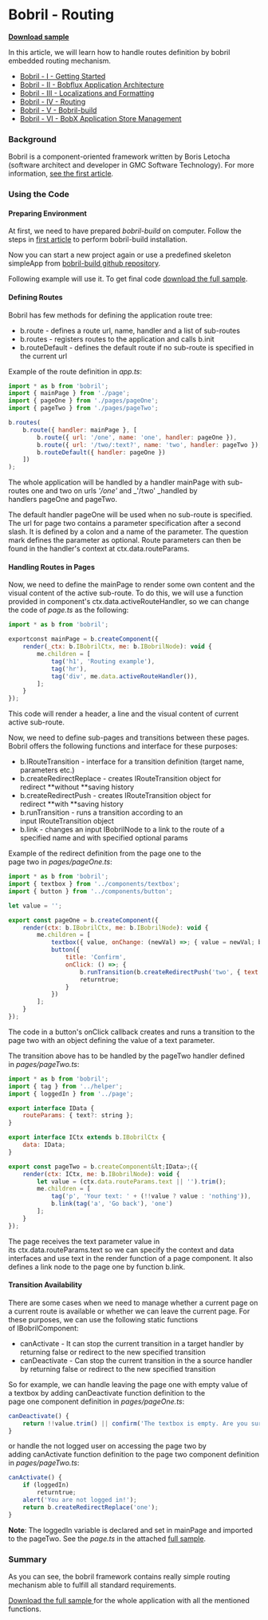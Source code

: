 # Bobril - Routing
**[Download sample](https://minhaskamal.github.io/DownGit/#/home?url=https://github.com/keeema/bobril-samples/tree/master/sampleAppRouting)**

In this article, we will learn how to handle routes definition by bobril embedded routing mechanism.

- [Bobril - I - Getting Started](http://www.codeproject.com/Articles/1044425/Bobril-I-Getting-started)
- [Bobril - II - Bobflux Application Architecture](http://www.codeproject.com/Articles/1055921/Bobril-II-Bobflux-application-architecture)
- [Bobril - III - Localizations and Formatting](http://www.codeproject.com/Articles/1058132/Bobril-III-Localizations-and-formatting)
- [Bobril - IV - Routing](http://www.codeproject.com/Articles/1058609/Bobril-IV-Routing)
- [Bobril - V - Bobril-build](https://www.codeproject.com/Articles/1167901/bobril-build)
- [Bobril - VI - BobX Application Store Management](https://www.codeproject.com/Articles/1201171/Bobril-VI-BobX-Application-Store-Management)

### Background

Bobril is a component-oriented framework written by Boris Letocha (software architect and developer in GMC Software Technology). For more information, [see the first article](http://www.codeproject.com/Articles/1044425/Bobril-I-Getting-started).

### Using the Code

#### Preparing Environment

At first, we need to have prepared _bobril-build_ on computer. Follow the steps in [first article](http://www.codeproject.com/Articles/1044425/Bobril-I-Getting-started) to perform bobril-build installation.

Now you can start a new project again or use a predefined skeleton simpleApp from [bobril-build github repository](https://minhaskamal.github.io/DownGit/#/home?url=https://github.com/Bobris/bobril-build/tree/master/examples/simpleApp).

Following example will use it. To get final code [download the full sample](https://minhaskamal.github.io/DownGit/#/home?url=https://github.com/keeema/bobril-samples/tree/master/sampleAppRouting).

#### Defining Routes

Bobril has few methods for defining the application route tree:
- b.route - defines a route url, name, handler and a list of sub-routes
- b.routes - registers routes to the application and calls b.init
- b.routeDefault - defines the default route if no sub-route is specified in the current url

Example of the route definition in _app.ts_:
``` javascript
import * as b from 'bobril';
import { mainPage } from './page';
import { pageOne } from './pages/pageOne';
import { pageTwo } from './pages/pageTwo';

b.routes(
    b.route({ handler: mainPage }, [
        b.route({ url: '/one', name: 'one', handler: pageOne }),
        b.route({ url: '/two/:text?', name: 'two', handler: pageTwo }),
        b.routeDefault({ handler: pageOne })
    ])
);
```
The whole application will be handled by a handler mainPage with sub-routes one and two on urls _'/one'_ and _'/two' _handled by handlers pageOne and pageTwo.

The default handler pageOne will be used when no sub-route is specified. The url for page two contains a parameter specification after a second slash. It is defined by a colon and a name of the parameter. The question mark defines the parameter as optional. Route parameters can then be found in the handler's context at ctx.data.routeParams.

#### Handling Routes in Pages

Now, we need to define the mainPage to render some own content and the visual content of the active sub-route. To do this, we will use a function provided in component's ctx.data.activeRouteHandler, so we can change the code of _page.ts_ as the following:
``` javascript
import * as b from 'bobril';

exportconst mainPage = b.createComponent({
    render(_ctx: b.IBobrilCtx, me: b.IBobrilNode): void {
        me.children = [
            tag('h1', 'Routing example'),
            tag('hr'),
            tag('div', me.data.activeRouteHandler()),
        ];
    }
});
```
This code will render a header, a line and the visual content of current active sub-route.

Now, we need to define sub-pages and transitions between these pages. Bobril offers the following functions and interface for these purposes:

- b.IRouteTransition - interface for a transition definition (target name, parameters etc.)
- b.createRedirectReplace - creates IRouteTransition object for redirect **without **saving history
- b.createRedirectPush - creates IRouteTransition object for redirect **with **saving history
- b.runTransition - runs a transition according to an input IRouteTransition object
- b.link - changes an input IBobrilNode to a link to the route of a specified name and with specified optional params

Example of the redirect definition from the page one to the page two in _pages/pageOne.ts_:
``` javascript
import * as b from 'bobril';
import { textbox } from '../components/textbox';
import { button } from '../components/button';

let value = '';

export const pageOne = b.createComponent({
    render(ctx: b.IBobrilCtx, me: b.IBobrilNode): void {
        me.children = [
            textbox({ value, onChange: (newVal) =>; { value = newVal; b.invalidate(ctx); } }),
            button({
                title: 'Confirm',
                onClick: () =>; {
                    b.runTransition(b.createRedirectPush('two', { text: value }));
                    returntrue;
                }
            })
        ];
    }
});
```
The code in a button's onClick callback creates and runs a transition to the page two with an object defining the value of a text parameter.

The transition above has to be handled by the pageTwo handler defined in _pages/pageTwo.ts_:
``` javascript
import * as b from 'bobril';
import { tag } from '../helper';
import { loggedIn } from '../page';

export interface IData {
    routeParams: { text?: string };
}

export interface ICtx extends b.IBobrilCtx {
    data: IData;
}

export const pageTwo = b.createComponent&lt;IData>;({
    render(ctx: ICtx, me: b.IBobrilNode): void {
        let value = (ctx.data.routeParams.text || '').trim();
        me.children = [
            tag('p', 'Your text: ' + (!!value ? value : 'nothing')),
            b.link(tag('a', 'Go back'), 'one')
        ];
    }
});
```
The page receives the text parameter value in its ctx.data.routeParams.text so we can specify the context and data interfaces and use text in the render function of a page component. It also defines a link node to the page one by function b.link.

#### Transition Availability

There are some cases when we need to manage whether a current page on a current route is available or whether we can leave the current page. For these purposes, we can use the following static functions of IBobrilComponent:

- canActivate - It can stop the current transition in a target handler by returning false or redirect to the new specified transition
- canDeactivate - Can stop the current transition in the a source handler by returning false or redirect to the new specified transition

So for example, we can handle leaving the page one with empty value of a textbox by adding canDeactivate function definition to the page one component definition in _pages/pageOne.ts_:
``` javascript
canDeactivate() {
    return !!value.trim() || confirm('The textbox is empty. Are you sure?');
}
```
or handle the not logged user on accessing the page two by adding canActivate function definition to the page two component definition in _pages/pageTwo.ts_:
``` javascript
canActivate() {
    if (loggedIn)
        returntrue;
    alert('You are not logged in!');
    return b.createRedirectReplace('one');
}
```
**Note**: The loggedIn variable is declared and set in mainPage and imported to the pageTwo. See the _page.ts_ in the attached [full sample](https://minhaskamal.github.io/DownGit/#/home?url=https://github.com/keeema/bobril-samples/tree/master/sampleAppRouting).

### Summary

As you can see, the bobril framework contains really simple routing mechanism able to fulfill all standard requirements.

[Download the full sample](https://minhaskamal.github.io/DownGit/#/home?url=https://github.com/keeema/bobril-samples/tree/master/sampleAppRouting)[ ](https://www.codeproject.com/KB/scripting/1058609/simpleAppRouting.zip)for the whole application with all the mentioned functions.